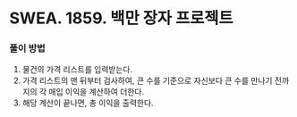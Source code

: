 # SWEA. 1859. 백만 장자 프로젝트

### 풀이 방법 <br>

1. 물건의 가격 리스트를 입력받는다.
2. 가격 리스트의 맨 뒤부터 검사하여, 큰 수를 기준으로 자신보다 큰 수를 만나기 전까지의 각 매입 이익을 계산하여 더한다.
3. 해당 계산이 끝나면, 총 이익을 출력한다.